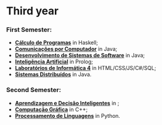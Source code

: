 # Third year

### First Semester:
 - **[Cálculo de Programas](https://github.com/AndreFGSilva/University-projects/tree/main/Third%20year/CP)** in Haskell;
 - **[Comunicações por Computador](https://github.com/AndreFGSilva/University-projects/tree/main/Third%20year/CC)** in Java;
 - **[Desenvolvimento de Sistemas de Software](https://github.com/AndreFGSilva/University-projects/tree/main/Third%20year/DSS)** in Java;
 - **[Inteligência Artificial]()** in Prolog;
 - **[Laboratórios de Informática 4](https://github.com/AndreFGSilva/University-projects/tree/main/Third%20year/LI4)** in HTML/CSS/JS/C#/SQL;
 - **[Sistemas Distribuídos]()** in Java.

### Second Semester:
 - **[Aprendizagem e Decisão Inteligentes]()** in ;
 - **[Computação Gráfica]()** in C++;
 - **[Processamento de Linguagens]()** in Python.

